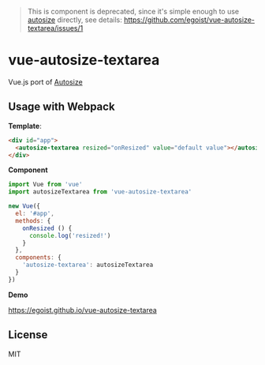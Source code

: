 > This is component is deprecated, since it's simple enough to use [autosize](http://www.jacklmoore.com/autosize/) directly, see details: https://github.com/egoist/vue-autosize-textarea/issues/1

# vue-autosize-textarea

Vue.js port of [Autosize](https://github.com/jackmoore/autosize)

## Usage with Webpack

**Template**:

```html
<div id="app">
  <autosize-textarea resized="onResized" value="default value"></autosize-textarea>
</div>

```

**Component**

```js
import Vue from 'vue'
import autosizeTextarea from 'vue-autosize-textarea'

new Vue({
  el: '#app',
  methods: {
    onResized () {
      console.log('resized!')
    }
  },
  components: {
    'autosize-textarea': autosizeTextarea
  }
})
```

**Demo**

https://egoist.github.io/vue-autosize-textarea

## License

MIT
